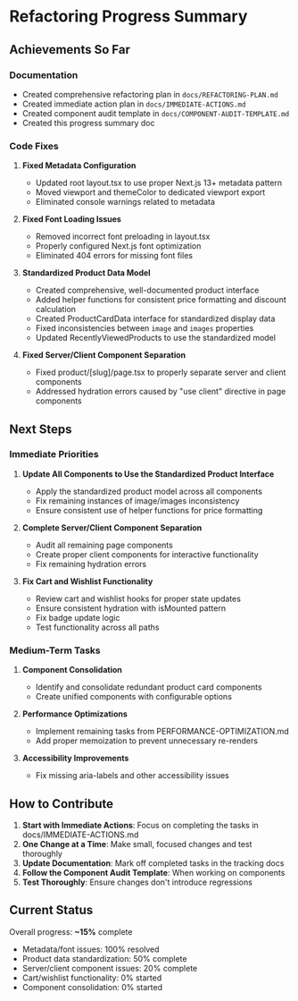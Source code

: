 # Refactoring Progress Summary

## Achievements So Far

### Documentation
- Created comprehensive refactoring plan in `docs/REFACTORING-PLAN.md`
- Created immediate action plan in `docs/IMMEDIATE-ACTIONS.md`
- Created component audit template in `docs/COMPONENT-AUDIT-TEMPLATE.md`
- Created this progress summary doc

### Code Fixes

1. **Fixed Metadata Configuration**
   - Updated root layout.tsx to use proper Next.js 13+ metadata pattern
   - Moved viewport and themeColor to dedicated viewport export
   - Eliminated console warnings related to metadata

2. **Fixed Font Loading Issues**
   - Removed incorrect font preloading in layout.tsx
   - Properly configured Next.js font optimization
   - Eliminated 404 errors for missing font files

3. **Standardized Product Data Model**
   - Created comprehensive, well-documented product interface
   - Added helper functions for consistent price formatting and discount calculation
   - Created ProductCardData interface for standardized display data
   - Fixed inconsistencies between `image` and `images` properties
   - Updated RecentlyViewedProducts to use the standardized model

4. **Fixed Server/Client Component Separation**
   - Fixed product/[slug]/page.tsx to properly separate server and client components
   - Addressed hydration errors caused by "use client" directive in page components

## Next Steps

### Immediate Priorities

1. **Update All Components to Use the Standardized Product Interface**
   - Apply the standardized product model across all components
   - Fix remaining instances of image/images inconsistency
   - Ensure consistent use of helper functions for price formatting

2. **Complete Server/Client Component Separation**
   - Audit all remaining page components
   - Create proper client components for interactive functionality
   - Fix remaining hydration errors

3. **Fix Cart and Wishlist Functionality**
   - Review cart and wishlist hooks for proper state updates
   - Ensure consistent hydration with isMounted pattern
   - Fix badge update logic
   - Test functionality across all paths

### Medium-Term Tasks

1. **Component Consolidation**
   - Identify and consolidate redundant product card components
   - Create unified components with configurable options

2. **Performance Optimizations**
   - Implement remaining tasks from PERFORMANCE-OPTIMIZATION.md
   - Add proper memoization to prevent unnecessary re-renders

3. **Accessibility Improvements**
   - Fix missing aria-labels and other accessibility issues

## How to Contribute

1. **Start with Immediate Actions**: Focus on completing the tasks in docs/IMMEDIATE-ACTIONS.md
2. **One Change at a Time**: Make small, focused changes and test thoroughly
3. **Update Documentation**: Mark off completed tasks in the tracking docs
4. **Follow the Component Audit Template**: When working on components
5. **Test Thoroughly**: Ensure changes don't introduce regressions

## Current Status

Overall progress: **~15%** complete

- Metadata/font issues: 100% resolved
- Product data standardization: 50% complete
- Server/client component issues: 20% complete
- Cart/wishlist functionality: 0% started
- Component consolidation: 0% started 